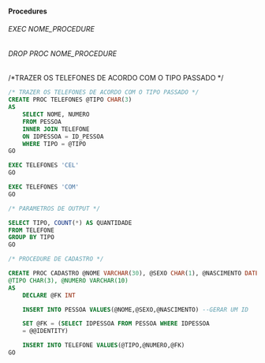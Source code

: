 ####  Procedures   
###### EXEC NOME_PROCEDURE
###### DROP PROC NOME_PROCEDURE

/*TRAZER OS TELEFONES DE ACORDO COM O TIPO PASSADO  */

```sql
/* TRAZER OS TELEFONES DE ACORDO COM O TIPO PASSADO */
CREATE PROC TELEFONES @TIPO CHAR(3)
AS
	SELECT NOME, NUMERO
	FROM PESSOA
	INNER JOIN TELEFONE
	ON IDPESSOA = ID_PESSOA
	WHERE TIPO = @TIPO
GO

EXEC TELEFONES 'CEL'
GO

EXEC TELEFONES 'COM'
GO

/* PARAMETROS DE OUTPUT */

SELECT TIPO, COUNT(*) AS QUANTIDADE
FROM TELEFONE
GROUP BY TIPO
GO

/* PROCEDURE DE CADASTRO */

CREATE PROC CADASTRO @NOME VARCHAR(30), @SEXO CHAR(1), @NASCIMENTO DATE,
@TIPO CHAR(3), @NUMERO VARCHAR(10)
AS
	DECLARE @FK INT

	INSERT INTO PESSOA VALUES(@NOME,@SEXO,@NASCIMENTO) --GERAR UM ID

	SET @FK = (SELECT IDPESSOA FROM PESSOA WHERE IDPESSOA
	= @@IDENTITY)

	INSERT INTO TELEFONE VALUES(@TIPO,@NUMERO,@FK)
GO

```
